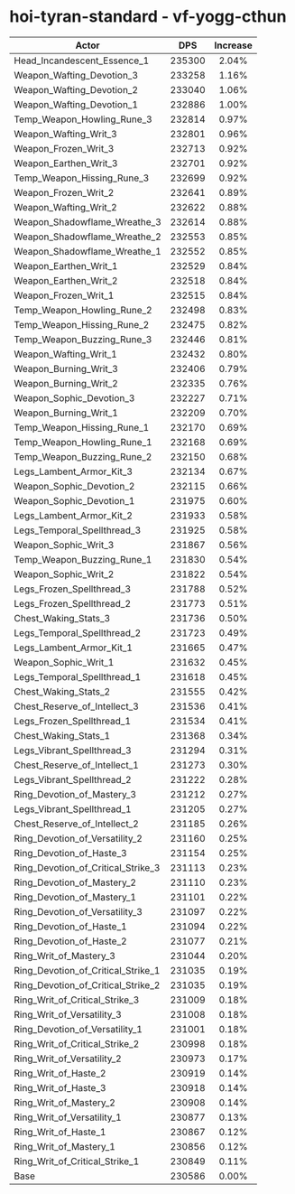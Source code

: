 # hoi-tyran-standard - vf-yogg-cthun
| Actor | DPS | Increase |
|---|:---:|:---:|
|Head_Incandescent_Essence_1|235300|2.04%|
|Weapon_Wafting_Devotion_3|233258|1.16%|
|Weapon_Wafting_Devotion_2|233040|1.06%|
|Weapon_Wafting_Devotion_1|232886|1.00%|
|Temp_Weapon_Howling_Rune_3|232814|0.97%|
|Weapon_Wafting_Writ_3|232801|0.96%|
|Weapon_Frozen_Writ_3|232713|0.92%|
|Weapon_Earthen_Writ_3|232701|0.92%|
|Temp_Weapon_Hissing_Rune_3|232699|0.92%|
|Weapon_Frozen_Writ_2|232641|0.89%|
|Weapon_Wafting_Writ_2|232622|0.88%|
|Weapon_Shadowflame_Wreathe_3|232614|0.88%|
|Weapon_Shadowflame_Wreathe_2|232553|0.85%|
|Weapon_Shadowflame_Wreathe_1|232552|0.85%|
|Weapon_Earthen_Writ_1|232529|0.84%|
|Weapon_Earthen_Writ_2|232518|0.84%|
|Weapon_Frozen_Writ_1|232515|0.84%|
|Temp_Weapon_Howling_Rune_2|232498|0.83%|
|Temp_Weapon_Hissing_Rune_2|232475|0.82%|
|Temp_Weapon_Buzzing_Rune_3|232446|0.81%|
|Weapon_Wafting_Writ_1|232432|0.80%|
|Weapon_Burning_Writ_3|232406|0.79%|
|Weapon_Burning_Writ_2|232335|0.76%|
|Weapon_Sophic_Devotion_3|232227|0.71%|
|Weapon_Burning_Writ_1|232209|0.70%|
|Temp_Weapon_Hissing_Rune_1|232170|0.69%|
|Temp_Weapon_Howling_Rune_1|232168|0.69%|
|Temp_Weapon_Buzzing_Rune_2|232150|0.68%|
|Legs_Lambent_Armor_Kit_3|232134|0.67%|
|Weapon_Sophic_Devotion_2|232115|0.66%|
|Weapon_Sophic_Devotion_1|231975|0.60%|
|Legs_Lambent_Armor_Kit_2|231933|0.58%|
|Legs_Temporal_Spellthread_3|231925|0.58%|
|Weapon_Sophic_Writ_3|231867|0.56%|
|Temp_Weapon_Buzzing_Rune_1|231830|0.54%|
|Weapon_Sophic_Writ_2|231822|0.54%|
|Legs_Frozen_Spellthread_3|231788|0.52%|
|Legs_Frozen_Spellthread_2|231773|0.51%|
|Chest_Waking_Stats_3|231736|0.50%|
|Legs_Temporal_Spellthread_2|231723|0.49%|
|Legs_Lambent_Armor_Kit_1|231665|0.47%|
|Weapon_Sophic_Writ_1|231632|0.45%|
|Legs_Temporal_Spellthread_1|231618|0.45%|
|Chest_Waking_Stats_2|231555|0.42%|
|Chest_Reserve_of_Intellect_3|231536|0.41%|
|Legs_Frozen_Spellthread_1|231534|0.41%|
|Chest_Waking_Stats_1|231368|0.34%|
|Legs_Vibrant_Spellthread_3|231294|0.31%|
|Chest_Reserve_of_Intellect_1|231273|0.30%|
|Legs_Vibrant_Spellthread_2|231222|0.28%|
|Ring_Devotion_of_Mastery_3|231212|0.27%|
|Legs_Vibrant_Spellthread_1|231205|0.27%|
|Chest_Reserve_of_Intellect_2|231185|0.26%|
|Ring_Devotion_of_Versatility_2|231160|0.25%|
|Ring_Devotion_of_Haste_3|231154|0.25%|
|Ring_Devotion_of_Critical_Strike_3|231113|0.23%|
|Ring_Devotion_of_Mastery_2|231110|0.23%|
|Ring_Devotion_of_Mastery_1|231101|0.22%|
|Ring_Devotion_of_Versatility_3|231097|0.22%|
|Ring_Devotion_of_Haste_1|231094|0.22%|
|Ring_Devotion_of_Haste_2|231077|0.21%|
|Ring_Writ_of_Mastery_3|231044|0.20%|
|Ring_Devotion_of_Critical_Strike_1|231035|0.19%|
|Ring_Devotion_of_Critical_Strike_2|231035|0.19%|
|Ring_Writ_of_Critical_Strike_3|231009|0.18%|
|Ring_Writ_of_Versatility_3|231008|0.18%|
|Ring_Devotion_of_Versatility_1|231001|0.18%|
|Ring_Writ_of_Critical_Strike_2|230998|0.18%|
|Ring_Writ_of_Versatility_2|230973|0.17%|
|Ring_Writ_of_Haste_2|230919|0.14%|
|Ring_Writ_of_Haste_3|230918|0.14%|
|Ring_Writ_of_Mastery_2|230908|0.14%|
|Ring_Writ_of_Versatility_1|230877|0.13%|
|Ring_Writ_of_Haste_1|230867|0.12%|
|Ring_Writ_of_Mastery_1|230856|0.12%|
|Ring_Writ_of_Critical_Strike_1|230849|0.11%|
|Base|230586|0.00%|
